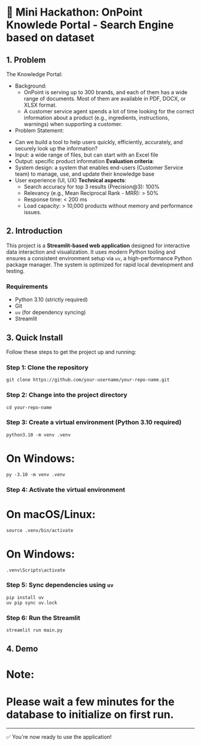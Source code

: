 # 📘 Mini Hackathon: OnPoint Knowlede Portal - Search Engine based on dataset


## 1. Problem
The Knowledge Portal:
* Background:
    - OnPoint is serving up to 300 brands, and each of them has a wide range of documents. Most of them are available in PDF, DOCX, or XLSX format.
    - A customer service agent spends a lot of time looking for the correct information about a product (e.g., ingredients, instructions, warnings) when supporting a customer.
* Problem Statement:
- Can we build a tool to help users quickly, efficiently, accurately, and securely look up the information?
- Input: a wide range of files, but can start with an Excel file
- Output: specific product information
**Evaluation criteria**:
- System design: a system that enables end-users (Customer Service team) to manage, use, and update their knowledge base
- User experience (UI, UX)
**Technical aspects**:
    - Search accuracy for top 3 results (Precision@3): 100%
    - Relevancy (e.g., Mean Reciprocal Rank - MRR): > 50%
    - Response time: < 200 ms
    - Load capacity: > 10,000 products without memory and performance issues.
## 2. Introduction

This project is a **Streamlit-based web application** designed for interactive data interaction and visualization. It uses modern Python tooling and ensures a consistent environment setup via `uv`, a high-performance Python package manager. The system is optimized for rapid local development and testing.

### Requirements
- Python 3.10 (strictly required)
- Git
- `uv` (for dependency syncing)
- Streamlit

## 3. Quick Install

Follow these steps to get the project up and running:

### Step 1: Clone the repository
```
git clone https://github.com/your-username/your-repo-name.git
```

### Step 2: Change into the project directory
```
cd your-repo-name
```
### Step 3: Create a virtual environment (Python 3.10 required)
```
python3.10 -m venv .venv
```

# On Windows:
```
py -3.10 -m venv .venv
```
### Step 4: Activate the virtual environment

# On macOS/Linux:
```
source .venv/bin/activate
```
# On Windows:
```
.venv\Scripts\activate
```
### Step 5: Sync dependencies using `uv`
```
pip install uv
uv pip sync uv.lock
```
### Step 6: Run the Streamlit 
```
streamlit run main.py
```
## 4. Demo

# Note:
# Please wait a few minutes for the database to initialize on first run.

---
✅ You're now ready to use the application!

